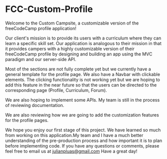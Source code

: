 # FCC-Custom-Profile

Welcome to the Custom Campsite, a customizable version of the freeCodeCamp profile application!

Our client's mission is to provide its users with a curriculum where they can learn a specific skill set. Our application is analogous to their mission in that it provides campers with a highly customizable version of their freeCodeCamp profile by designing and building an app using the MVC paradigm and our server-side API.

Most of the sections are not fully complete yet but we currently have a general template for the profile page. We also have a Navbar with clickable elements. The clicking functionality is not working yet but we are hoping to add this feature in the near future so that the users can be directed to the corresponding page (Profile, Curriculum, Forum).

We are also hoping to implement some APIs. My team is still in the process of reviewing documentation.

We are also reviewing how we are going to add the customization features for the profile pages.

We hope you enjoy our first stage of this project. We have learned so much from working on this application.My team and I have a much better understanding of the pre-production process and how important it is to plan before implementing code. If you have any questions or comments, please feel free to email us at julianpluas@gmail.com Have a great day!
